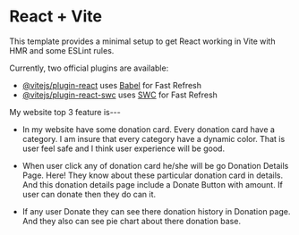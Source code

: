# React + Vite

This template provides a minimal setup to get React working in Vite with HMR and some ESLint rules.

Currently, two official plugins are available:

- [@vitejs/plugin-react](https://github.com/vitejs/vite-plugin-react/blob/main/packages/plugin-react/README.md) uses [Babel](https://babeljs.io/) for Fast Refresh
- [@vitejs/plugin-react-swc](https://github.com/vitejs/vite-plugin-react-swc) uses [SWC](https://swc.rs/) for Fast Refresh


My website top 3 feature is---

- In my website have some donation card. Every donation card have a category. I am insure that every category have a dynamic color. That is user feel safe and I think user experience will be good.

- When user click any of donation card he/she will be go Donation Details Page. Here! They know about these particular donation card in details. And this donation details page include a Donate Button with amount. If user can donate then they do can it.

- If any user Donate they can see there donation history in Donation page. And they also can see pie chart about there donation base. 